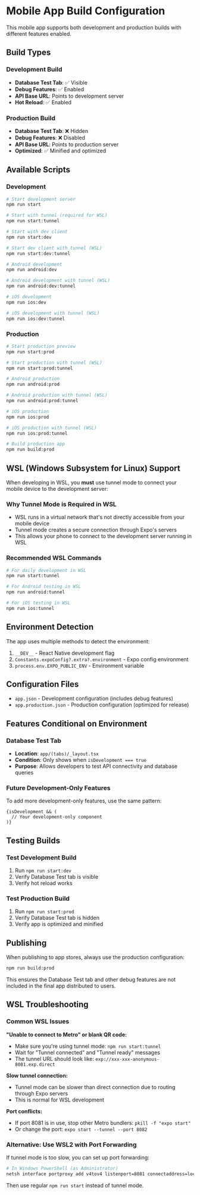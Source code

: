 # Mobile App Build Configuration

This mobile app supports both development and production builds with different features enabled.

## Build Types

### Development Build
- **Database Test Tab**: ✅ Visible
- **Debug Features**: ✅ Enabled
- **API Base URL**: Points to development server
- **Hot Reload**: ✅ Enabled

### Production Build  
- **Database Test Tab**: ❌ Hidden
- **Debug Features**: ❌ Disabled
- **API Base URL**: Points to production server
- **Optimized**: ✅ Minified and optimized

## Available Scripts

### Development
```bash
# Start development server
npm run start

# Start with tunnel (required for WSL)
npm run start:tunnel

# Start with dev client
npm run start:dev

# Start dev client with tunnel (WSL)
npm run start:dev:tunnel

# Android development
npm run android:dev

# Android development with tunnel (WSL)
npm run android:dev:tunnel

# iOS development  
npm run ios:dev

# iOS development with tunnel (WSL)
npm run ios:dev:tunnel
```

### Production
```bash
# Start production preview
npm run start:prod

# Start production with tunnel (WSL)
npm run start:prod:tunnel

# Android production
npm run android:prod

# Android production with tunnel (WSL)
npm run android:prod:tunnel

# iOS production
npm run ios:prod

# iOS production with tunnel (WSL)  
npm run ios:prod:tunnel

# Build production app
npm run build:prod
```

## WSL (Windows Subsystem for Linux) Support

When developing in WSL, you **must** use tunnel mode to connect your mobile device to the development server:

### Why Tunnel Mode is Required in WSL
- WSL runs in a virtual network that's not directly accessible from your mobile device
- Tunnel mode creates a secure connection through Expo's servers
- This allows your phone to connect to the development server running in WSL

### Recommended WSL Commands
```bash
# For daily development in WSL
npm run start:tunnel

# For Android testing in WSL  
npm run android:tunnel

# For iOS testing in WSL
npm run ios:tunnel
```

## Environment Detection

The app uses multiple methods to detect the environment:

1. `__DEV__` - React Native development flag
2. `Constants.expoConfig?.extra?.environment` - Expo config environment
3. `process.env.EXPO_PUBLIC_ENV` - Environment variable

## Configuration Files

- `app.json` - Development configuration (includes debug features)
- `app.production.json` - Production configuration (optimized for release)

## Features Conditional on Environment

### Database Test Tab
- **Location**: `app/(tabs)/_layout.tsx`
- **Condition**: Only shows when `isDevelopment === true`
- **Purpose**: Allows developers to test API connectivity and database queries

### Future Development-Only Features
To add more development-only features, use the same pattern:

```tsx
{isDevelopment && (
  // Your development-only component
)}
```

## Testing Builds

### Test Development Build
1. Run `npm run start:dev`
2. Verify Database Test tab is visible
3. Verify hot reload works

### Test Production Build  
1. Run `npm run start:prod`
2. Verify Database Test tab is hidden
3. Verify app is optimized and minified

## Publishing

When publishing to app stores, always use the production configuration:
```bash
npm run build:prod
```

This ensures the Database Test tab and other debug features are not included in the final app distributed to users.

## WSL Troubleshooting

### Common WSL Issues

**"Unable to connect to Metro" or blank QR code:**
- Make sure you're using tunnel mode: `npm run start:tunnel`
- Wait for "Tunnel connected" and "Tunnel ready" messages
- The tunnel URL should look like: `exp://xxx-xxx-anonymous-8081.exp.direct`

**Slow tunnel connection:**
- Tunnel mode can be slower than direct connection due to routing through Expo servers
- This is normal for WSL development

**Port conflicts:**
- If port 8081 is in use, stop other Metro bundlers: `pkill -f "expo start"`
- Or change the port: `expo start --tunnel --port 8082`

### Alternative: Use WSL2 with Port Forwarding
If tunnel mode is too slow, you can set up port forwarding:
```bash
# In Windows PowerShell (as Administrator)
netsh interface portproxy add v4tov4 listenport=8081 connectaddress=localhost connectport=8081
```
Then use regular `npm run start` instead of tunnel mode.